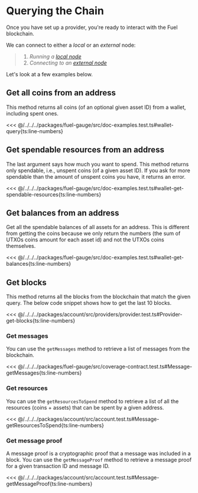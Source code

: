 # Querying the Chain

Once you have set up a provider, you're ready to interact with the Fuel blockchain.

We can connect to either a _*local*_ or an _*external*_ node:

> 1. _Running a [local node](../introduction/getting-started.md#connecting-to-a-local-node)_
> 1. _Connecting to an [external node](../introduction/getting-started.md#connecting-to-the-testnet)_

Let's look at a few examples below.

## Get all coins from an address

This method returns all coins (of an optional given asset ID) from a wallet, including spent ones.

<<< @/../../../packages/fuel-gauge/src/doc-examples.test.ts#wallet-query{ts:line-numbers}

## Get spendable resources from an address

The last argument says how much you want to spend. This method returns only spendable, i.e., unspent coins (of a given asset ID). If you ask for more spendable than the amount of unspent coins you have, it returns an error.

<<< @/../../../packages/fuel-gauge/src/doc-examples.test.ts#wallet-get-spendable-resources{ts:line-numbers}

## Get balances from an address

Get all the spendable balances of all assets for an address. This is different from getting the coins because we only return the numbers (the sum of UTXOs coins amount for each asset id) and not the UTXOs coins themselves.

<<< @/../../../packages/fuel-gauge/src/doc-examples.test.ts#wallet-get-balances{ts:line-numbers}

## Get blocks

This method returns all the blocks from the blockchain that match the given query. The below code snippet shows how to get the last 10 blocks.

<<< @/../../../packages/account/src/providers/provider.test.ts#Provider-get-blocks{ts:line-numbers}

### Get messages

You can use the `getMessages` method to retrieve a list of messages from the blockchain.

<<< @/../../../packages/fuel-gauge/src/coverage-contract.test.ts#Message-getMessages{ts:line-numbers}

### Get resources

You can use the `getResourcesToSpend` method to retrieve a list of all the resources (coins + assets) that can be spent by a given address.

<<< @/../../../packages/account/src/account.test.ts#Message-getResourcesToSpend{ts:line-numbers}

### Get message proof

A message proof is a cryptographic proof that a message was included in a block. You can use the `getMessageProof` method to retrieve a message proof for a given transaction ID and message ID.

<<< @/../../../packages/account/src/account.test.ts#Message-getMessageProof{ts:line-numbers}

<!-- TODO: Add docs for the two new parameters `commitBlockId` and `commitBlockHeight` -->